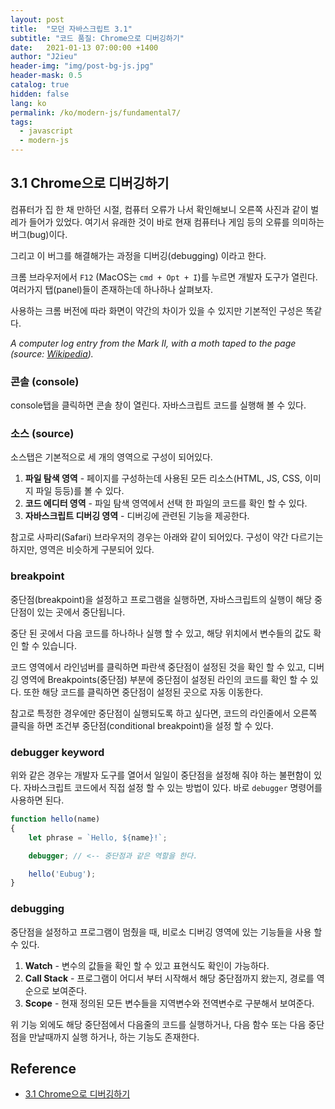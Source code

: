 ```yaml
---
layout: post
title:  "모던 자바스크립트 3.1"
subtitle: "코드 품질: Chrome으로 디버깅하기"
date:   2021-01-13 07:00:00 +1400
author: "J2ieu"
header-img: "img/post-bg-js.jpg"
header-mask: 0.5
catalog: true
hidden: false
lang: ko
permalink: /ko/modern-js/fundamental7/
tags:
  - javascript
  - modern-js 
---
```


## 3.1 Chrome으로 디버깅하기

컴퓨터가 집 한 채 만하던 시절, 컴퓨터 오류가 나서 확인해보니 오른쪽 사진과 같이 벌레가 들어가 있었다. 여기서 유래한 것이 바로 현재 컴퓨터나 게임 등의 오류를 의미하는 버그(bug)이다.

그리고 이 버그를 해결해가는 과정을 디버깅(debugging) 이라고 한다.

크롬 브라우저에서 `F12` (MacOS는 `cmd + Opt + I`)를 누르면 개발자 도구가 열린다. 여러가지 탭(panel)들이 존재하는데 하나하나 살펴보자.

사용하는 크롬 버전에 따라 화면이 약간의 차이가 있을 수 있지만 기본적인 구성은 똑같다.

*A computer log entry from the Mark II, with a moth taped to the page (source: [Wikipedia](https://en.wikipedia.org/wiki/Debugging)).*

### 콘솔 (console)

console탭을 클릭하면 콘솔 창이 열린다. 자바스크립트 코드를 실행해 볼 수 있다.

### 소스 (source)

소스탭은 기본적으로 세 개의 영역으로 구성이 되어있다.

1.  **파일 탐색 영역** - 페이지를 구성하는데 사용된 모든 리소스(HTML, JS, CSS, 이미지 파일 등등)를 볼 수 있다.
2.  **코드 에디터 영역** - 파일 탐색 영역에서 선택 한 파일의 코드를 확인 할 수 있다.
3.  **자바스크립트 디버깅 영역** - 디버깅에 관련된 기능을 제공한다.

참고로 사파리(Safari) 브라우저의 경우는 아래와 같이 되어있다. 구성이 약간 다르기는 하지만, 영역은 비슷하게 구분되어 있다.

### breakpoint

중단점(breakpoint)을 설정하고 프로그램을 실행하면, 자바스크립트의 실행이 해당 중단점이 있는 곳에서 중단됩니다.

중단 된 곳에서 다음 코드를 하나하나 실행 할 수 있고, 해당 위치에서 변수들의 값도 확인 할 수 있습니다.

코드 영역에서 라인넘버를 클릭하면 파란색 중단점이 설정된 것을 확인 할 수 있고, 디버깅 영역에 Breakpoints(중단점) 부분에 중단점이 설정된 라인의 코드를 확인 할 수 있다. 또한 해당 코드를 클릭하면 중단점이 설정된 곳으로 자동 이동한다.

참고로 특정한 경우에만 중단점이 실행되도록 하고 싶다면, 코드의 라인줄에서 오른쪽 클릭을 하면 조건부 중단점(conditional breakpoint)을 설정 할 수 있다.

### debugger keyword

위와 같은 경우는 개발자 도구를 열어서 일일이 중단점을 설정해 줘야 하는 불편함이 있다. 자바스크립트 코드에서 직접 설정 할 수 있는 방법이 있다. 바로 `debugger` 명령어를 사용하면 된다.

```jsx
function hello(name) 
{
	let phrase = `Hello, ${name}!`;

	debugger; // <-- 중단점과 같은 역할을 한다.

	hello('Eubug');
}
```

### debugging

중단점을 설정하고 프로그램이 멈췄을 때, 비로소 디버깅 영역에 있는 기능들을 사용 할 수 있다.

1.  **Watch** - 변수의 값들을 확인 할 수 있고 표현식도 확인이 가능하다.
2.  **Call Stack** - 프로그램이 어디서 부터 시작해서 해당 중단점까지 왔는지, 경로를 역순으로 보여준다.
3.  **Scope** - 현재 정의된 모든 변수들을 지역변수와 전역변수로 구분해서 보여준다.

위 기능 외에도 해당 중단점에서 다음줄의 코드를 실행하거나, 다음 함수 또는 다음 중단점을 만날때까지 실행 하거나, 하는 기능도 존재한다.

## Reference
- [3.1 Chrome으로 디버깅하기](https://ko.javascript.info/debugging-chrome)